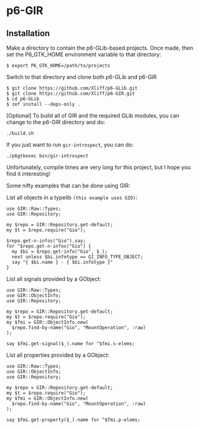 # p6-GIR

## Installation

Make a directory to contain the p6-GLib-based projects. Once made, then set the P6_GTK_HOME environment variable to that directory:

```
$ export P6_GTK_HOME=/path/to/projects
```

Switch to that directory and clone both p6-GLib and p6-GIR

```
$ git clone https://github.com/Xliff/p6-GLib.git
$ git clone https://github.com/Xliff/p6-GIR.git
$ cd p6-GLib
$ zef install --deps-only .
```

[Optional] To build all of GIR and the required GLib modules, you can change to the p6-GIR directory and do:

```
./build.sh
```

If you just want to run `gir-introspect`, you can do:

```
./p6gtkexec bin/gir-introspect
```

Unfortunately, compile times are very long for this project, but I hope you find it interesting!

Some nifty examples that can be done using GIR:

List all objects in a typelib `(this example uses GIO)`:
```
use GIR::Raw::Types;
use GIR::Repository;

my $repo = GIR::Repository.get-default;
my $t = $repo.require("Gio");

$repo.get-n-infos("Gio").say;
for ^$repo.get-n-infos("Gio") {
  my $bi = $repo.get-info("Gio", $_);
  next unless $bi.infotype == GI_INFO_TYPE_OBJECT;
  say "{ $bi.name } - { $bi.infotype }"
}
```

List all signals provided by a GObject:
```
use GIR::Raw::Types;
use GIR::ObjectInfo;
use GIR::Repository;

my $repo = GIR::Repository.get-default;
my $t = $repo.require("Gio");
my $fmi = GIR::ObjectInfo.new(
  $repo.find-by-name("Gio", "MountOperation", :raw)
);

say $fmi.get-signal($_).name for ^$fmi.s-elems;
```

List all properties provided by a GObject:
```
use GIR::Raw::Types;
use GIR::ObjectInfo;
use GIR::Repository;

my $repo = GIR::Repository.get-default;
my $t = $repo.require("Gio");
my $fmi = GIR::ObjectInfo.new(
  $repo.find-by-name("Gio", "MountOperation", :raw)
);

say $fmi.get-property($_).name for ^$fmi.p-elems;
```
